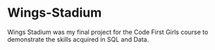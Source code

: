 # Wings-Stadium

Wings Stadium was my final project for the Code First Girls course to demonstrate the skills acquired in SQL and Data.

